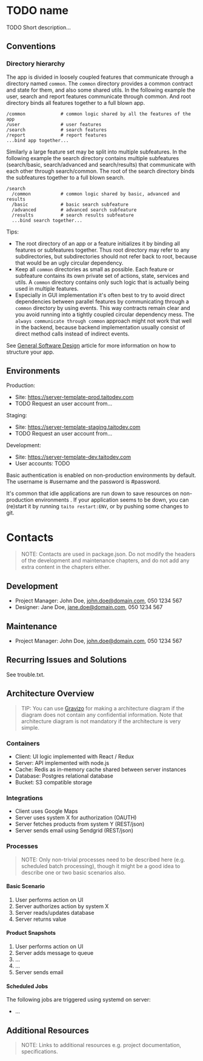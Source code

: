 # TODO name

TODO Short description...

## Conventions

### Directory hierarchy

The app is divided in loosely coupled features that communicate through a directory named `common`. The `common` directory provides a common contract and state for them, and also some shared utils. In the following example the user, search and report features communicate through common. And root directory binds all features together to a full blown app.

    /common             # common logic shared by all the features of the app
    /user               # user features
    /search             # search features
    /report             # report features
    ...bind app together...

Similarly a large feature set may be split into multiple subfeatures. In the following example the search directory contains multiple subfeatures (search/basic, search/advanced and search/results) that communicate with each other through search/common. The root of the search directory binds the subfeatures together to a full blown search.

    /search
      /common           # common logic shared by basic, advanced and results
      /basic            # basic search subfeature
      /advanced         # advanced search subfeature
      /results          # search results subfeature
      ...bind search together...

Tips:
* The root directory of an app or a feature initializes it by binding all features or subfeatures together. Thus root directory may refer to any subdirectories, but subdirectories should not refer back to root, because that would be an ugly circular dependency.
* Keep all `common` directories as small as possible. Each feature or subfeature contains its own private set of actions, state, services and utils. A `common` directory contains only such logic that is actually being used in multiple features.
* Especially in GUI implementation it's often best to try to avoid direct dependencies between parallel features by communicating through a `common` directory by using events. This way contracts remain clear and you avoid running into a tightly coupled circular dependency mess. The `always communicate through common` approach might not work that well in the backend, because backend implementation usually consist of direct method calls instead of indirect events.

See [General Software Design](https://github.com/TaitoUnited/taito/wiki/General-Software-Design) article for more information on how to structure your app.

## Environments

Production:

* Site: https://server-template-prod.taitodev.com
* TODO Request an user account from...

Staging:

* Site: https://server-template-staging.taitodev.com
* TODO Request an user account from...

Development:

* Site: https://server-template-dev.taitodev.com
* User accounts: TODO

Basic authentication is enabled on non-production environments by default. The username is #username and the password is #password.

It's common that idle applications are run down to save resources on non-production environments . If your application seems to be down, you can (re)start it by running `taito restart:ENV`, or by pushing some changes to git.

# Contacts

> NOTE: Contacts are used in package.json. Do not modify the headers of the development and maintenance chapters, and do not add any extra content in the chapters either.

## Development

* Project Manager: John Doe, john.doe@domain.com, 050 1234 567
* Designer: Jane Doe, jane.doe@domain.com, 050 1234 567

## Maintenance

* Project Manager: John Doe, john.doe@domain.com, 050 1234 567

## Recurring Issues and Solutions

See trouble.txt.

## Architecture Overview

> TIP: You can use [Gravizo](www.gravizo.com) for making a architecture diagram if the diagram does not contain any confidential information. Note that architecture diagram is not mandatory if the architecture is very simple.

### Containers

* Client: UI logic implemented with React / Redux
* Server: API implemented with node.js
* Cache: Redis as in-memory cache shared between server instances
* Database: Postgres relational database
* Bucket: S3 compatible storage

### Integrations

* Client uses Google Maps
* Server uses system X for authorization (OAUTH)
* Server fetches products from system Y (REST/json)
* Server sends email using Sendgrid (REST/json)

### Processes

> NOTE: Only non-trivial processes need to be described here (e.g. scheduled batch processing), though it might be a good idea to describe one or two basic scenarios also.

#### Basic Scenario

1. User performs action on UI
2. Server authorizes action by system X
3. Server reads/updates database
4. Server returns value

#### Product Snapshots

1. User performs action on UI
2. Server adds message to queue
5. ...
6. ...
7. Server sends email

#### Scheduled Jobs

The following jobs are triggered using systemd on server:
* ...

## Additional Resources

> NOTE: Links to additional resources e.g. project documentation, specifications.

